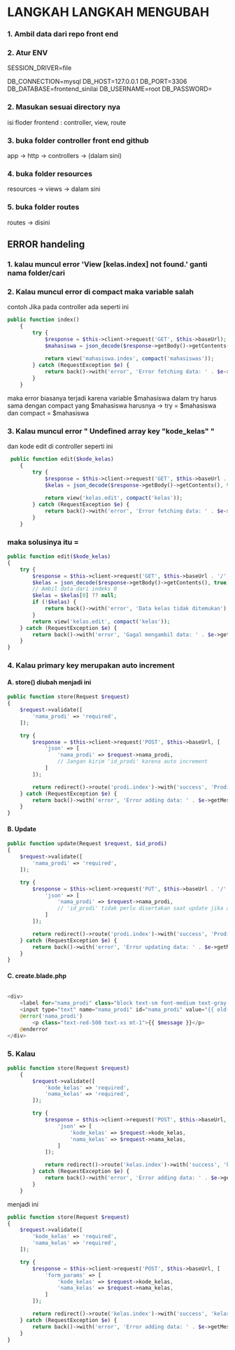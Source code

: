 # LANGKAH LANGKAH MENGUBAH

### 1. Ambil data dari repo front end
### 2. Atur ENV

SESSION_DRIVER=file

DB_CONNECTION=mysql
DB_HOST=127.0.0.1
DB_PORT=3306
DB_DATABASE=frontend_sinilai
DB_USERNAME=root
DB_PASSWORD=

### 2. Masukan sesuai directory nya
isi floder frontend : controller, view, route

### 3. buka folder controller front end github

app -> http -> controllers -> (dalam sini)

### 4. buka folder resources

resources -> views -> dalam sini

### 5. buka folder routes
routes -> disini

## ERROR handeling

### 1. kalau muncul error 'View [kelas.index] not found.' ganti nama folder/cari 
### 2. Kalau muncul error di compact maka variable salah
contoh
Jika pada controller ada seperti ini
```php
public function index()
    {
        try {
            $response = $this->client->request('GET', $this->baseUrl);
            $mahasiswa = json_decode($response->getBody()->getContents(), true);
            
            return view('mahasiswa.index', compact('mahasiswas'));
        } catch (RequestException $e) {
            return back()->with('error', 'Error fetching data: ' . $e->getMessage());
        }
    }
```
maka error biasanya terjadi karena variable $mahasiswa dalam try harus sama dengan compact yang $mahasiswa
harusnya -> try = $mahasiswa dan compact = $mahasiswa

### 3. Kalau muncul error " Undefined array key "kode_kelas" "
dan kode edit di controller seperti ini

```php
 public function edit($kode_kelas)
    {
        try {
            $response = $this->client->request('GET', $this->baseUrl . '/' . $kode_kelas);
            $kelas = json_decode($response->getBody()->getContents(), true);
            
            return view('kelas.edit', compact('kelas'));
        } catch (RequestException $e) {
            return back()->with('error', 'Error fetching data: ' . $e->getMessage());
        }
    }
```
### maka solusinya itu =

```php
public function edit($kode_kelas)
{
    try {
        $response = $this->client->request('GET', $this->baseUrl . '/' . $kode_kelas);
        $kelas = json_decode($response->getBody()->getContents(), true);
        // Ambil data dari indeks 0
        $kelas = $kelas[0] ?? null;
        if (!$kelas) {
            return back()->with('error', 'Data kelas tidak ditemukan');
        }
        return view('kelas.edit', compact('kelas'));
    } catch (RequestException $e) {
        return back()->with('error', 'Gagal mengambil data: ' . $e->getMessage());
    }
}
```

### 4. Kalau primary key merupakan auto increment

#### A. store() diubah menjadi ini

```php
public function store(Request $request)
{
    $request->validate([
        'nama_prodi' => 'required',
    ]);

    try {
        $response = $this->client->request('POST', $this->baseUrl, [
            'json' => [
                'nama_prodi' => $request->nama_prodi,
                // Jangan kirim 'id_prodi' karena auto increment
            ]
        ]);

        return redirect()->route('prodi.index')->with('success', 'Prodi berhasil ditambahkan');
    } catch (RequestException $e) {
        return back()->with('error', 'Error adding data: ' . $e->getMessage())->withInput();
    }
}
```

#### B. Update
```php
public function update(Request $request, $id_prodi)
{
    $request->validate([
        'nama_prodi' => 'required',
    ]);

    try {
        $response = $this->client->request('PUT', $this->baseUrl . '/' . $id_prodi, [
            'json' => [
                'nama_prodi' => $request->nama_prodi,
                // 'id_prodi' tidak perlu disertakan saat update jika auto increment
            ]
        ]);

        return redirect()->route('prodi.index')->with('success', 'Prodi berhasil diperbarui');
    } catch (RequestException $e) {
        return back()->with('error', 'Error updating data: ' . $e->getMessage())->withInput();
    }
}
```

#### C. create.blade.php

```php

<div>
    <label for="nama_prodi" class="block text-sm font-medium text-gray-700">Nama Prodi</label>
    <input type="text" name="nama_prodi" id="nama_prodi" value="{{ old('nama_prodi') }}" class="mt-1 focus:ring-indigo-500 focus:border-indigo-500 block w-full shadow-sm sm:text-sm border-gray-300 rounded-md @error('nama_prodi') border-red-500 @enderror" required>
    @error('nama_prodi')
        <p class="text-red-500 text-xs mt-1">{{ $message }}</p>
    @enderror
</div>

```

### 5. Kalau 

```php
public function store(Request $request)
    {
        $request->validate([
            'kode_kelas' => 'required',
            'nama_kelas' => 'required',
        ]);

        try {
            $response = $this->client->request('POST', $this->baseUrl, [
                'json' => [
                    'kode_kelas' => $request->kode_kelas,
                    'nama_kelas' => $request->nama_kelas,
                ]
            ]);

            return redirect()->route('kelas.index')->with('success', 'kelas berhasil ditambahkan');
        } catch (RequestException $e) {
            return back()->with('error', 'Error adding data: ' . $e->getMessage())->withInput();
        }
    }

```
menjadi ini

```php
public function store(Request $request)
{
    $request->validate([
        'kode_kelas' => 'required',
        'nama_kelas' => 'required',
    ]);

    try {
        $response = $this->client->request('POST', $this->baseUrl, [
            'form_params' => [
                'kode_kelas' => $request->kode_kelas,
                'nama_kelas' => $request->nama_kelas,
            ]
        ]);

        return redirect()->route('kelas.index')->with('success', 'kelas berhasil ditambahkan');
    } catch (RequestException $e) {
        return back()->with('error', 'Error adding data: ' . $e->getMessage())->withInput();
    }
}

```
